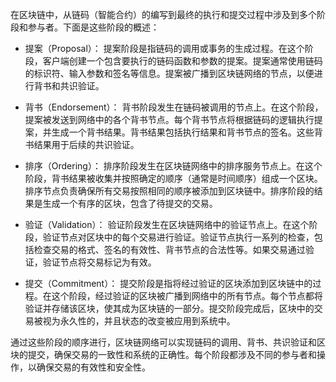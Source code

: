 在区块链中，从链码（智能合约）的编写到最终的执行和提交过程中涉及到多个阶段和参与者。下面是这些阶段的概述：

- 提案（Proposal）：
提案阶段是指链码的调用或事务的生成过程。在这个阶段，客户端创建一个包含要执行的链码函数和参数的提案。提案通常使用链码的标识符、输入参数和签名等信息。提案被广播到区块链网络的节点，以便进行背书和共识验证。

- 背书（Endorsement）：
背书阶段发生在链码被调用的节点上。在这个阶段，提案被发送到网络中的各个背书节点。每个背书节点将根据链码的逻辑执行提案，并生成一个背书结果。背书结果包括执行结果和背书节点的签名。这些背书结果用于后续的共识验证。

- 排序（Ordering）：
排序阶段发生在区块链网络中的排序服务节点上。在这个阶段，背书结果被收集并按照确定的顺序（通常是时间顺序）组成一个区块。排序节点负责确保所有交易按照相同的顺序被添加到区块链中。排序阶段的结果是生成一个有序的区块，包含了待提交的交易。

- 验证（Validation）：
验证阶段发生在区块链网络中的验证节点上。在这个阶段，验证节点对区块中的每个交易进行验证。验证节点执行一系列的检查，包括检查交易的格式、签名的有效性、背书节点的合法性等。如果交易通过验证，验证节点将交易标记为有效。

- 提交（Commitment）：
提交阶段是指将经过验证的区块添加到区块链中的过程。在这个阶段，经过验证的区块被广播到网络中的所有节点。每个节点都将验证并存储该区块，使其成为区块链的一部分。提交阶段完成后，区块中的交易被视为永久性的，并且状态的改变被应用到系统中。

通过这些阶段的顺序进行，区块链网络可以实现链码的调用、背书、共识验证和区块的提交，确保交易的一致性和系统的正确性。每个阶段都涉及不同的参与者和操作，以确保交易的有效性和安全性。
